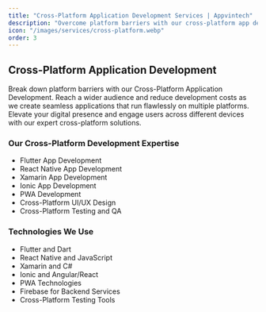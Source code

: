 ```yaml
---
title: "Cross-Platform Application Development Services | Appvintech"
description: "Overcome platform barriers with our cross-platform app development. We build seamless, cost-effective apps for flawless performance across multiple platforms."
icon: "/images/services/cross-platform.webp"
order: 3
---
```


## Cross-Platform Application Development

Break down platform barriers with our Cross-Platform Application Development. Reach a wider audience and reduce development costs as we create seamless applications that run flawlessly on multiple platforms. Elevate your digital presence and engage users across different devices with our expert cross-platform solutions.

### Our Cross-Platform Development Expertise

- Flutter App Development
- React Native App Development
- Xamarin App Development
- Ionic App Development
- PWA Development
- Cross-Platform UI/UX Design
- Cross-Platform Testing and QA

### Technologies We Use

- Flutter and Dart
- React Native and JavaScript
- Xamarin and C#
- Ionic and Angular/React
- PWA Technologies
- Firebase for Backend Services
- Cross-Platform Testing Tools
